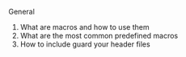 General
1. What are macros and how to use them
2. What are the most common predefined macros
3. How to include guard your header files
